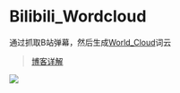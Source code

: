 # Bilibili_Wordcloud
通过抓取B站弹幕，然后生成[World_Cloud](https://github.com/amueller/word_cloud)词云
> [博客详解](https://www.yupenbob.ml/2022/09/16/BiliBili%E7%88%AC%E5%8F%96%E5%BC%B9%E5%B9%95%E5%88%B6%E4%BD%9C%E8%AF%8D%E4%BA%91/)

![](https://file.yupenbob.ml/img/202209170919674.png)
